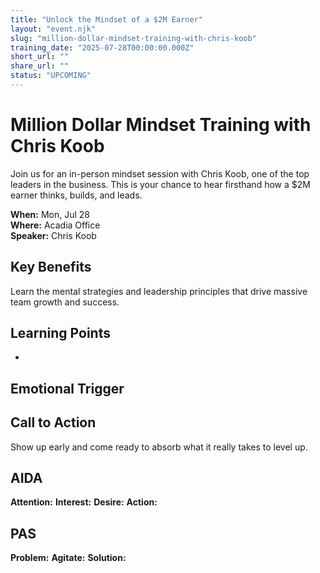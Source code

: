 ```yaml
---
title: "Unlock the Mindset of a $2M Earner"
layout: "event.njk"
slug: "million-dollar-mindset-training-with-chris-koob"
training_date: "2025-07-28T00:00:00.000Z"
short_url: ""
share_url: ""
status: "UPCOMING"
---
```


# Million Dollar Mindset Training with Chris Koob

Join us for an in-person mindset session with Chris Koob, one of the top leaders in the business. This is your chance to hear firsthand how a $2M earner thinks, builds, and leads.

**When:** Mon, Jul 28  
**Where:** Acadia Office  
**Speaker:** Chris Koob

## Key Benefits
Learn the mental strategies and leadership principles that drive massive team growth and success.

## Learning Points
- 

## Emotional Trigger


## Call to Action
Show up early and come ready to absorb what it really takes to level up.

## AIDA
**Attention:** 
**Interest:** 
**Desire:** 
**Action:** 

## PAS
**Problem:** 
**Agitate:** 
**Solution:** 
